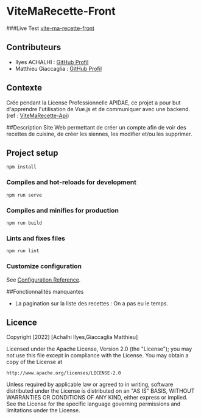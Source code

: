 # ViteMaRecette-Front

###Live Test
[vite-ma-recette-front](https://vite-ma-recette.netlify.app/)

## Contributeurs
- Ilyes ACHALHI : [GitHub Profil](https://github.com/Achalhii)
- Matthieu Giaccaglia : [GitHub Profil](https://github.com/Matthieu-Giaccaglia)

## Contexte
Crée pendant la License Professionnelle APIDAE, ce projet a pour but d'apprendre l'utilisation de Vue.js et de communiquer avec une backend. (ref : [ViteMaRecette-Api](https://github.com/Matthieu-Giaccaglia/vite-ma-recette-api))

##Description
Site Web permettant de créer un compte afin de voir des recettes de cuisine, de créer les siennes, les modifier et/ou les supprimer.

## Project setup
```
npm install
```

### Compiles and hot-reloads for development
```
npm run serve
```

### Compiles and minifies for production
```
npm run build
```

### Lints and fixes files
```
npm run lint
```

### Customize configuration
See [Configuration Reference](https://cli.vuejs.org/config/).

##Fonctionnalités manquantes
 - La pagination sur la liste des recettes : On a pas eu le temps.

## Licence

Copyright [2022] [Achalhi Ilyes,Giaccaglia Matthieu]

Licensed under the Apache License, Version 2.0 (the "License");
you may not use this file except in compliance with the License.
You may obtain a copy of the License at

    http://www.apache.org/licenses/LICENSE-2.0

Unless required by applicable law or agreed to in writing, software
distributed under the License is distributed on an "AS IS" BASIS,
WITHOUT WARRANTIES OR CONDITIONS OF ANY KIND, either express or implied.
See the License for the specific language governing permissions and
limitations under the License.